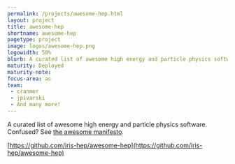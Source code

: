 ```yaml
---
permalink: /projects/awesome-hep.html
layout: project
title: awesome-hep
shortname: awesome-hep
pagetype: project
image: logos/awesome-hep.png
logowidth: 50%
blurb: A curated list of awesome high energy and particle physics software
maturity: Deployed
maturity-note:
focus-area: as
team:
 - cranmer
 - jpivarski
 - And many more!
---
```


A curated list of awesome high energy and particle physics software.
Confused? See [the awesome manifesto](https://github.com/sindresorhus/awesome/blob/master/awesome.md).

[https://github.com/iris-hep/awesome-hep](https://github.com/iris-hep/awesome-hep)
